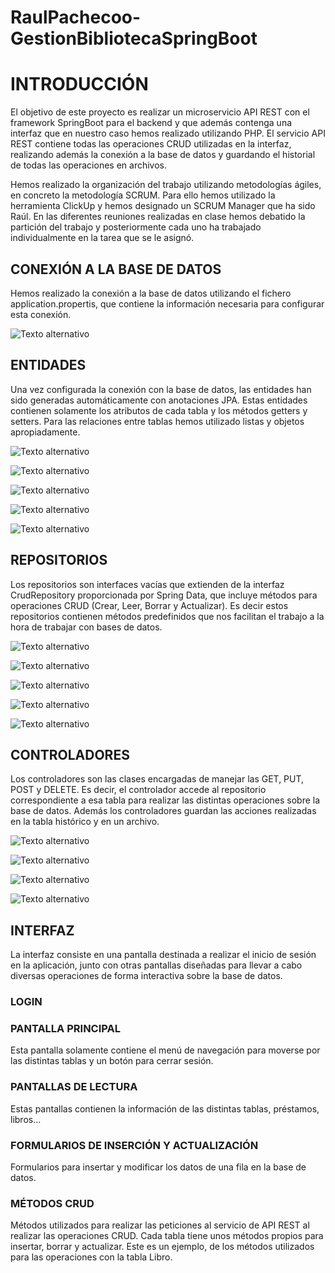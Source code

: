 # RaulPachecoo-GestionBibliotecaSpringBoot

# **INTRODUCCIÓN**
El objetivo de este proyecto es realizar un microservicio API REST con el framework SpringBoot para el backend y que además contenga una interfaz que en nuestro caso hemos realizado utilizando PHP. El servicio API REST contiene todas las operaciones CRUD utilizadas en la interfaz, realizando además la conexión a la base de datos y guardando el historial de todas las operaciones en archivos.

Hemos realizado la organización del trabajo utilizando metodologías ágiles, en concreto la metodología SCRUM. Para ello hemos utilizado la herramienta ClickUp y hemos designado un SCRUM Manager que ha sido Raúl. En las diferentes reuniones realizadas en clase hemos debatido la partición del trabajo y posteriormente cada uno ha trabajado individualmente en la tarea que se le asignó.
## **CONEXIÓN A LA BASE DE DATOS**
Hemos realizado la conexión a la base de datos utilizando el fichero application.propertis, que contiene la información necesaria para configurar esta conexión.

![Texto alternativo](https://files.catbox.moe/v1z0vp.png)

## **ENTIDADES**
Una vez configurada la conexión con la base de datos, las entidades han sido generadas automáticamente con anotaciones JPA. Estas entidades contienen solamente los atributos de cada tabla y los métodos getters y setters. Para las relaciones entre tablas hemos utilizado listas y objetos apropiadamente.

![Texto alternativo](https://files.catbox.moe/c7cga1.png)

![Texto alternativo](https://files.catbox.moe/dr0mb0.png)

![Texto alternativo](https://files.catbox.moe/pucpho.png)

![Texto alternativo](https://files.catbox.moe/t96kh0.png)

![Texto alternativo](https://files.catbox.moe/r80fkj.png)


## **REPOSITORIOS**
Los repositorios son interfaces vacías que extienden de la interfaz CrudRepository proporcionada por Spring Data, que incluye métodos para operaciones CRUD (Crear, Leer, Borrar y Actualizar). Es decir estos repositorios contienen métodos predefinidos que nos facilitan el trabajo a la hora de trabajar con bases de datos.

![Texto alternativo](https://files.catbox.moe/3e6lt1.png)

![Texto alternativo](https://files.catbox.moe/fuiph5.png)

![Texto alternativo](https://files.catbox.moe/iosxhj.png)

![Texto alternativo](https://files.catbox.moe/yp40ql.png)

![Texto alternativo](https://files.catbox.moe/xd6n25.png)

## **CONTROLADORES**
Los controladores son las clases encargadas de manejar las GET, PUT, POST y DELETE. Es decir, el controlador accede al repositorio correspondiente a esa tabla para realizar las distintas operaciones sobre la base de datos. Además los controladores guardan las acciones realizadas en la tabla histórico y en un archivo.

![Texto alternativo](https://files.catbox.moe/ebt7c9.png)

![Texto alternativo](https://files.catbox.moe/5gxtbj.png)

![Texto alternativo](https://files.catbox.moe/rhzlyq.png)

![Texto alternativo](https://files.catbox.moe/rg1clk.png)

## **INTERFAZ**
La interfaz consiste en una pantalla destinada a realizar el inicio de sesión en la aplicación, junto con otras pantallas diseñadas para llevar a cabo diversas operaciones de forma interactiva sobre la base de datos.
### **LOGIN**

### **PANTALLA PRINCIPAL**
Esta pantalla solamente contiene el menú de navegación para moverse por las distintas tablas y un botón para cerrar sesión.
### **PANTALLAS DE LECTURA**
Estas pantallas contienen la información de las distintas tablas, préstamos, libros…
### **FORMULARIOS DE INSERCIÓN Y ACTUALIZACIÓN**
Formularios para insertar y modificar los datos de una fila en la base de datos.
### **MÉTODOS CRUD**
Métodos utilizados para realizar las peticiones al servicio de API REST al realizar las operaciones CRUD. Cada tabla tiene unos métodos propios para insertar, borrar y actualizar. Este es un ejemplo, de los métodos utilizados para las operaciones con la tabla Libro.
